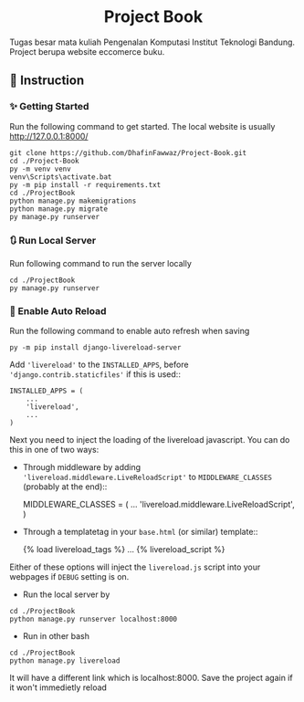 <h1 align="center">Project Book</h1>

Tugas besar mata kuliah Pengenalan Komputasi Institut Teknologi Bandung. Project berupa website eccomerce buku.


## 📖 Instruction
### ✨ Getting Started

Run the following command to get started. The local website is usually http://127.0.0.1:8000/
```
git clone https://github.com/DhafinFawwaz/Project-Book.git
cd ./Project-Book
py -m venv venv
venv\Scripts\activate.bat
py -m pip install -r requirements.txt
cd ./ProjectBook
python manage.py makemigrations
python manage.py migrate
py manage.py runserver
```

### 🔃 Run Local Server
Run following command to run the server locally
```
cd ./ProjectBook
py manage.py runserver
```

### 🤖 Enable Auto Reload
Run the following command to enable auto refresh when saving
```
py -m pip install django-livereload-server
```
Add ``'livereload'`` to the ``INSTALLED_APPS``, before ``'django.contrib.staticfiles'`` if this is used::

    INSTALLED_APPS = (
        ...
        'livereload',
        ...
    )

Next you need to inject the loading of the livereload javascript. You can do this in one of two ways:

* Through middleware by adding  ``'livereload.middleware.LiveReloadScript'`` to ``MIDDLEWARE_CLASSES`` (probably at the end)::

    MIDDLEWARE_CLASSES = (
        ...
        'livereload.middleware.LiveReloadScript',
    )

* Through a templatetag in your ``base.html`` (or similar) template::

    {% load livereload_tags %}
    ...
    {% livereload_script %}
    </head>

Either of these options will inject the ``livereload.js`` script into your webpages if ``DEBUG`` setting is on.

* Run the local server by
```
cd ./ProjectBook
python manage.py runserver localhost:8000
```
* Run in other bash
```
cd ./ProjectBook
python manage.py livereload
```
It will have a different link which is localhost:8000. Save the project again if it won't immedietly reload